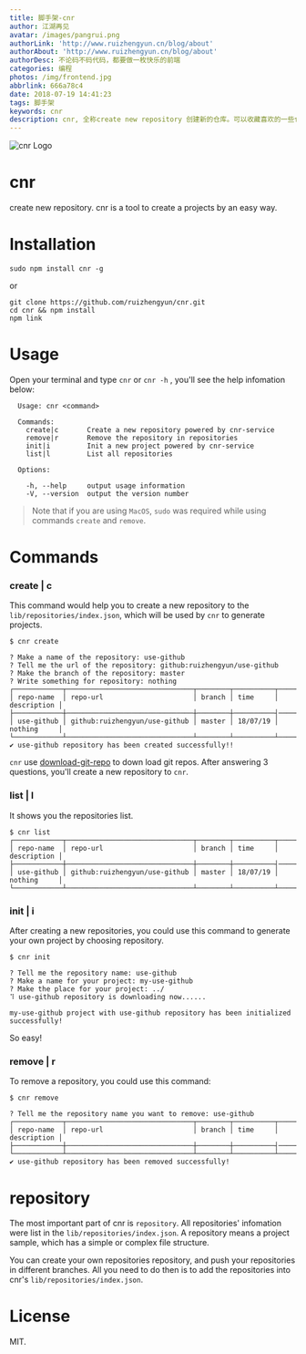 ```yaml
---
title: 脚手架-cnr
author: 江湖再见
avatar: /images/pangrui.png
authorLink: 'http://www.ruizhengyun.cn/blog/about'
authorAbout: 'http://www.ruizhengyun.cn/blog/about'
authorDesc: 不论码不码代码，都要做一枚快乐的前端
categories: 编程
photos: /img/frontend.jpg
abbrlink: 666a78c4
date: 2018-07-19 14:41:23
tags: 脚手架
keywords: cnr 
description: cnr, 全称create new repository 创建新的仓库。可以收藏喜欢的一些仓库，需要时一条命令进行下载。
---
```

![cnr Logo](666a78c4/cnr.png)

# cnr
create new repository. cnr is a tool to create a projects by an easy way.

# Installation
```
sudo npm install cnr -g
```
or
```
git clone https://github.com/ruizhengyun/cnr.git
cd cnr && npm install
npm link
```

# Usage
Open your terminal and type `cnr` or `cnr -h` , you'll see the help infomation below:
```
  Usage: cnr <command>

  Commands:
    create|c       Create a new repository powered by cnr-service
    remove|r       Remove the repository in repositories
    init|i         Init a new project powered by cnr-service
    list|l         List all repositories

  Options:

    -h, --help     output usage information
    -V, --version  output the version number
```

> Note that if you are using `MacOS`, `sudo` was required while using commands `create` and `remove`.

# Commands
### create | c
This command would help you to create a new repository to the `lib/repositories/index.json`, which will be used by `cnr` to generate projects.
```
$ cnr create

? Make a name of the repository: use-github
? Tell me the url of the repository: github:ruizhengyun/use-github
? Make the branch of the repository: master
? Write something for repository: nothing
┌────────────┬───────────────────────────────┬────────┬──────────┬─────────────┐
│ repo-name  │ repo-url                      │ branch │ time     │ description │
├────────────┼───────────────────────────────┼────────┼──────────┤─────────────┤
│ use-github │ github:ruizhengyun/use-github │ master │ 18/07/19 │ nothing     │
└────────────┴───────────────────────────────┴────────┴──────────┴─────────────┘
✔ use-github repository has been created successfully!!
```
`cnr` use [download-git-repo](https://github.com/flipxfx/download-git-repo) to down load git repos. After answering 3 questions, you'll create a new repository to `cnr`.

### list | l
It shows you the repositories list.
```
$ cnr list
┌────────────┬───────────────────────────────┬────────┬──────────┬─────────────┐
│ repo-name  │ repo-url                      │ branch │ time     │ description │
├────────────┼───────────────────────────────┼────────┼──────────┤─────────────┤
│ use-github │ github:ruizhengyun/use-github │ master │ 18/07/19 │ nothing     │
└────────────┴───────────────────────────────┴────────┴──────────┴─────────────┘
```

### init | i
After creating a new repositories, you could use this command to generate your own project by choosing repository.
```
$ cnr init

? Tell me the repository name: use-github
? Make a name for your project: my-use-github
? Make the place for your project: ../
⠹ use-github repository is downloading now......

my-use-github project with use-github repository has been initialized successfully!
```

So easy!

### remove | r
To remove a repository, you could use this command:
```
$ cnr remove

? Tell me the repository name you want to remove: use-github
┌────────────┬───────────────────────────────┬────────┬──────────┬─────────────┐
│ repo-name  │ repo-url                      │ branch │ time     │ description │
├────────────┼───────────────────────────────┼────────┼──────────┤─────────────┤
└────────────┴───────────────────────────────┴────────┴──────────┴─────────────┘
✔ use-github repository has been removed successfully!
```

# repository
The most important part of cnr is `repository`. All repositories' infomation were list in the `lib/repositories/index.json`.
A repository means a project sample, which has a simple or complex file structure.

You can create your own repositories repository, and push your repositories in different branches. All you need to do then is to add the repositories into cnr's `lib/repositories/index.json`.

# License
MIT.